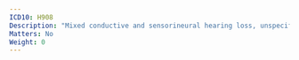 ```yaml
---
ICD10: H908
Description: "Mixed conductive and sensorineural hearing loss, unspecified"
Matters: No
Weight: 0
---
```

